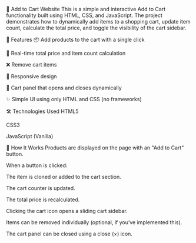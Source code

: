 🛒 Add to Cart Website
This is a simple and interactive Add to Cart functionality built using HTML, CSS, and JavaScript. The project demonstrates how to dynamically add items to a shopping cart, update item count, calculate the total price, and toggle the visibility of the cart sidebar.

🔧 Features
📦 Add products to the cart with a single click

🧮 Real-time total price and item count calculation

❌ Remove cart items

📱 Responsive design

🧾 Cart panel that opens and closes dynamically

✨ Simple UI using only HTML and CSS (no frameworks)

🛠️ Technologies Used
HTML5

CSS3

JavaScript (Vanilla)

📂 How It Works
Products are displayed on the page with an "Add to Cart" button.

When a button is clicked:

The item is cloned or added to the cart section.

The cart counter is updated.

The total price is recalculated.

Clicking the cart icon opens a sliding cart sidebar.

Items can be removed individually (optional, if you’ve implemented this).

The cart panel can be closed using a close (×) icon.
